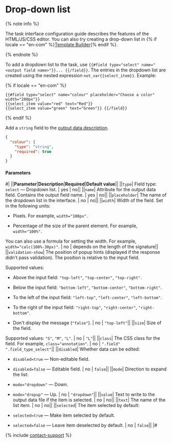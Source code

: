 # Drop-down list

{% note info %}

The task interface configuration guide describes the features of the HTML/JS/CSS editor. You can also try creating a drop-down list in {% if locale == "en-com" %}[Template Builder](../../../template-builder/reference/field.select.md){% endif %}.

{% endnote %}

To add a dropdown list to the task, use `{{#field type="select" name="<output field name>"}}... {{/field}}`. The entries in the dropdown list are created using the nested expression ``not_var{{select_item}}``. Example:

{% if locale == "en-com" %}

```plaintext
{{#field type="select" name="colour" placeholder="Choose a color" width="200px"}}
{{select_item value="red" text="Red"}}
{{select_item value="green" text="Green"}} {{/field}}
```

{% endif %}

Add a `string` field to the [output data description](../../../glossary.md#input-output-data).

```json
{
  "colour": {
    "type": "string",
    "required": true
  }
}
```

#### Parameters

#|
||**Parameter**|**Description**|**Required**|**Default value**||
||`type`| Field type: `select` — Dropdown list. | yes | no||
||`name`| Attribute for the output data field. Contains the output field name. | yes | no||
||`placeholder`| The name of the dropdown list in the interface. | no | no||
||`width`| Width of the field. Set in the following units:

- Pixels. For example, `width="100px"`.

- Percentage of the size of the parent element. For example, `width="100%"`.

You can also use a formula for setting the width. For example, `width="calc(100%-30px)"`. | no | depends on the length of the signature||
||`validation-show`| The position of popup hints (displayed if the response didn't pass validation). The position is relative to the input field.

Supported values:

- Above the input field: `"top-left"`, `"top-center"`, `"top-right"`.

- Below the input field: `"bottom-left"`, `"bottom-center"`, `"bottom-right"`.

- To the left of the input field: `"left-top"`, `"left-center"`, `"left-bottom"`.

- To the right of the input field: `"right-top"`, `"right-center"`, `"right-bottom"`.

- Don't display the message (`"false"`). | no | `"top-left"`||
||`size`| Size of the field.

Supported values: `"S"`, `"M"`, `"L"`. | no | `"L"`||
||`class`| The CSS class for the field. For example, `class="annotation"`. | no | `".field" ".field_type_select"`||
||`disabled`| Whether data can be edited:

- `disabled=true` — Non-editable field.

- `disabled=false` — Editable field. | no | `false`||
||`mode`| Direction to expand the list:

- `mode="dropdown"` — Down.

- `mode="dropup"` — Up. | no | `"dropdown"`||
||`value`| Text to write to the output data file if the item is selected. | no | no||
||`text`| The name of the list item. | no | no||
||`selected`| The item selected by default:

- `selected=true` — Make item selected by default.

- `selected=false` — Leave item deselected by default. | no | `false`||
|#

{% include [contact-support](../../_includes/contact-support-help.md) %}